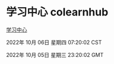 # 学习中心 colearnhub
[学习中心](http://27.19.32.34:56308/colearnhub/)

2022年 10月 06日 星期四 07:20:02 CST

2022年 10月 05日 星期三 23:20:02 GMT
